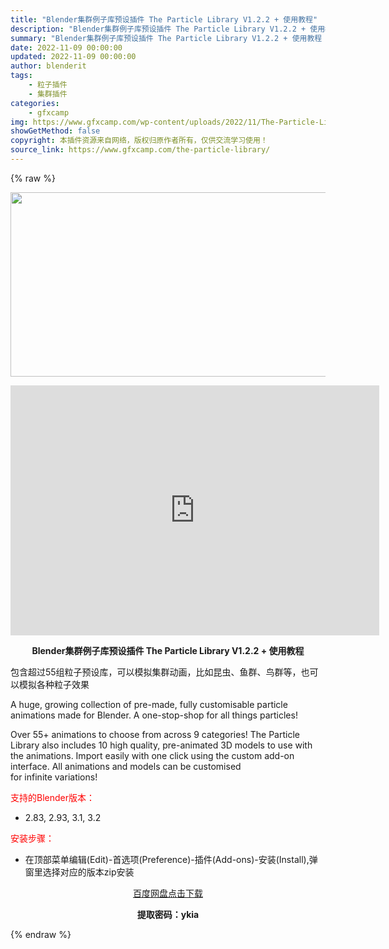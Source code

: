 ```yaml
---
title: "Blender集群例子库预设插件 The Particle Library V1.2.2 + 使用教程"
description: "Blender集群例子库预设插件 The Particle Library V1.2.2 + 使用教程 包含超过55组粒子预设库，可以模拟集群动画，比如昆虫、鱼群、鸟群等，也可以模拟各种粒子效果 A ..."
summary: "Blender集群例子库预设插件 The Particle Library V1.2.2 + 使用教程 包含超过55组粒子预设库，可以模拟集群动画，比如昆虫、鱼群、鸟群等，也可以模拟各种粒子效果 A ..."
date: 2022-11-09 00:00:00
updated: 2022-11-09 00:00:00
author: blenderit
tags: 
    - 粒子插件
    - 集群插件
categories:
    - gfxcamp
img: https://www.gfxcamp.com/wp-content/uploads/2022/11/The-Particle-Library.jpg
showGetMethod: false
copyright: 本插件资源来自网络，版权归原作者所有，仅供交流学习使用！
source_link: https://www.gfxcamp.com/the-particle-library/
---
```


{% raw %}
<div><p><img decoding="async" class="aligncenter size-full wp-image-108161" src="https://www.gfxcamp.com/wp-content/uploads/2022/11/The-Particle-Library.jpg" data-src="https://www.gfxcamp.com/wp-content/uploads/2022/11/The-Particle-Library.jpg" alt="" width="590" height="295" data-srcset="https://www.gfxcamp.com/wp-content/uploads/2022/11/The-Particle-Library.jpg 590w, https://www.gfxcamp.com/wp-content/uploads/2022/11/The-Particle-Library-150x75.jpg 150w" data-sizes="(max-width: 590px) 100vw, 590px"></p><p style="text-align: center;"><iframe loading="lazy" src="https://player.youku.com/embed/XNTkxODg0Nzc4MA==" width="590" height="400" frameborder="0" allowfullscreen="allowfullscreen" data-mce-fragment="1"></iframe></p><p style="text-align: center;"><strong>Blender集群例子库预设插件 The Particle Library V1.2.2 + 使用教程</strong></p><p>包含超过55组粒子预设库，可以模拟集群动画，比如昆虫、鱼群、鸟群等，也可以模拟各种粒子效果</p><p>A huge, growing collection of pre-made, fully customisable particle animations made for Blender. A one-stop-shop for all things particles!</p><p>Over 55+ animations to choose from across 9 categories! The Particle Library also includes 10 high quality, pre-animated 3D models to use with the animations. Import easily with one click using the custom add-on interface. All animations and models can be customised for infinite variations!</p><p style="text-align: left;"><span style="color: #ff0000;">支持的Blender版本：</span></p><ul>
<li style="text-align: left;">2.83, 2.93, 3.1, 3.2</li>
</ul><p style="text-align: left;"><span style="color: #ff0000;">安装步骤：</span></p><ul>
<li>在顶部菜单编辑(Edit)-首选项(Preference)-插件(Add-ons)-安装(Install),弹窗里选择对应的版本zip安装</li>
</ul><p style="text-align: center;"><a class="maxbutton-3 maxbutton maxbutton-baidu" target="_blank" rel="noopener" href="https://pan.baidu.com/s/1mlW2V4D__X73ZRW4WLq0jA?pwd=ykia"><span class="mb-text">百度网盘点击下载</span></a></p><p style="text-align: center;"><strong>提取密码：ykia</strong></p></div>
<div style="display: none">gfxcamp</div>
{% endraw %}